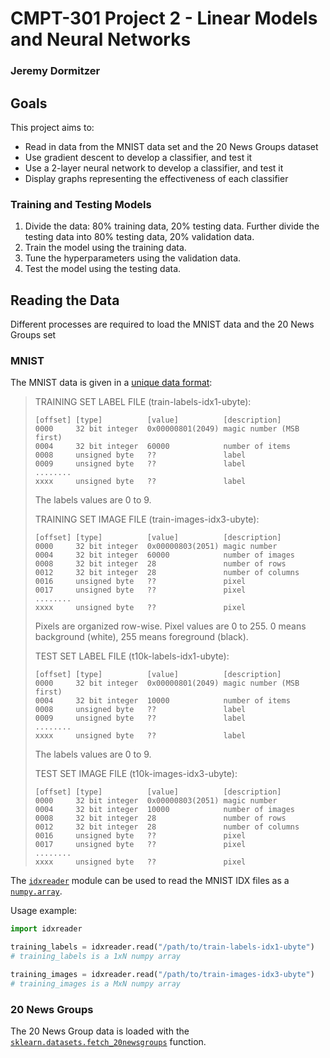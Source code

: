 # CMPT-301 Project 2 - Linear Models and Neural Networks
### Jeremy Dormitzer

## Goals
This project aims to:
- Read in data from the MNIST data set and the 20 News Groups dataset
- Use gradient descent to develop a classifier, and test it
- Use a 2-layer neural network to develop a classifier, and test it
- Display graphs representing the effectiveness of each classifier

### Training and Testing Models
1. Divide the data: 80% training data, 20% testing data. Further divide the testing data into 80% testing data, 20% validation data.
2. Train the model using the training data.
3. Tune the hyperparameters using the validation data.
4. Test the model using the testing data.

## Reading the Data
Different processes are required to load the MNIST data and the 20 News Groups set

### MNIST
The MNIST data is given in a [unique data format](http://yann.lecun.com/exdb/mnist/):

> TRAINING SET LABEL FILE (train-labels-idx1-ubyte):
> 
> ```
> [offset] [type]          [value]          [description] 
> 0000     32 bit integer  0x00000801(2049) magic number (MSB first) 
> 0004     32 bit integer  60000            number of items 
> 0008     unsigned byte   ??               label 
> 0009     unsigned byte   ??               label 
> ........ 
> xxxx     unsigned byte   ??               label
> ```
> The labels values are 0 to 9.
> 
> TRAINING SET IMAGE FILE (train-images-idx3-ubyte):
> 
> ```
> [offset] [type]          [value]          [description] 
> 0000     32 bit integer  0x00000803(2051) magic number 
> 0004     32 bit integer  60000            number of images 
> 0008     32 bit integer  28               number of rows 
> 0012     32 bit integer  28               number of columns 
> 0016     unsigned byte   ??               pixel 
> 0017     unsigned byte   ??               pixel 
> ........ 
> xxxx     unsigned byte   ??               pixel
> ```
> Pixels are organized row-wise. Pixel values are 0 to 255. 0 means background (white), 255 means foreground (black).
> 
> TEST SET LABEL FILE (t10k-labels-idx1-ubyte):
> 
> ```
> [offset] [type]          [value]          [description] 
> 0000     32 bit integer  0x00000801(2049) magic number (MSB first) 
> 0004     32 bit integer  10000            number of items 
> 0008     unsigned byte   ??               label 
> 0009     unsigned byte   ??               label 
> ........ 
> xxxx     unsigned byte   ??               label
> ```
> The labels values are 0 to 9.
> 
> TEST SET IMAGE FILE (t10k-images-idx3-ubyte):
> 
> ```
> [offset] [type]          [value]          [description] 
> 0000     32 bit integer  0x00000803(2051) magic number 
> 0004     32 bit integer  10000            number of images 
> 0008     32 bit integer  28               number of rows 
> 0012     32 bit integer  28               number of columns 
> 0016     unsigned byte   ??               pixel 
> 0017     unsigned byte   ??               pixel 
> ........ 
> xxxx     unsigned byte   ??               pixel
> ```

The [`idxreader`](/code/idxreader.py) module can be used to read the MNIST IDX files as a [`numpy.array`](https://docs.scipy.org/doc/numpy/reference/generated/numpy.array.html).

Usage example:

```python
import idxreader

training_labels = idxreader.read("/path/to/train-labels-idx1-ubyte")
# training_labels is a 1xN numpy array

training_images = idxreader.read("/path/to/train-images-idx3-ubyte")
# training_images is a MxN numpy array
```

### 20 News Groups
The 20 News Group data is loaded with the [`sklearn.datasets.fetch_20newsgroups`](http://scikit-learn.org/stable/modules/generated/sklearn.datasets.fetch_20newsgroups.html#sklearn.datasets.fetch_20newsgroups) function.
